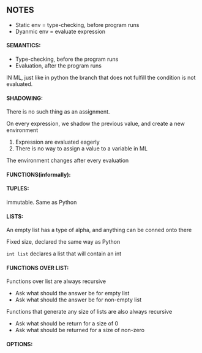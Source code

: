 
## NOTES


* Static env = type-checking, before program runs
* Dyanmic env = evaluate expression
	

#### SEMANTICS:	
* Type-checking, before the program runs
* Evaluation, after the program runs
	
IN ML, just like in python the branch that does not fulfill the condition is not evaluated.


#### SHADOWING:
There is no such thing as an assignment.

On every expression, we shadow the previous value, and create a new environment

1. Expression are evaluated eagerly
2. There is no way to assign a value to a variable in ML

The environment changes after every evaluation

#### FUNCTIONS(informally):

#### TUPLES:
immutable. Same as Python

#### LISTS:
An empty list has a type of alpha, and anything can be conned onto there

Fixed size, declared the same way as Python

`int list` declares a list that will contain an int
		
#### FUNCTIONS OVER LIST:
Functions over list are always recursive
* Ask what should the answer be for empty list
* Ask what should the answer be for non-empty list

Functions that generate any size of lists are also always recursive
* Ask what should be return for a size of 0
* Ask what should be returned for a size of non-zero


#### OPTIONS: